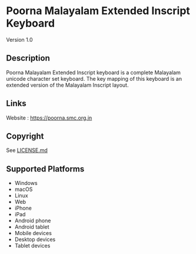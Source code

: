 Poorna Malayalam Extended Inscript Keyboard
==============

Version 1.0

Description
-----------
Poorna Malayalam Extended Inscript keyboard is a complete Malayalam unicode character set keyboard. The key mapping of this keyboard is an extended version of the Malayalam Inscript layout.

Links
-----
Website : https://poorna.smc.org.in

Copyright
---------
See [LICENSE.md](LICENSE.md)

Supported Platforms
-------------------
 * Windows
 * macOS
 * Linux
 * Web
 * iPhone
 * iPad
 * Android phone
 * Android tablet
 * Mobile devices
 * Desktop devices
 * Tablet devices

